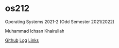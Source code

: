 # os212
Operating Systems 2021-2 (Odd Semester 2021/2022)

Muhammad Ichsan Khairullah

[Github](https://github.com/navalgaze/os212)
[Log](TXT/mylog.txt)
[Links](LINKS)
